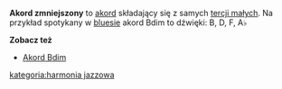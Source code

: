 **Akord zmniejszony** to [akord](akord "wikilink") składający się z
samych [tercji małych](tercja_mała "wikilink"). Na przykład spotykany w
[bluesie](blues "wikilink") akord Bdim to dźwięki: B, D, F, A♭

**Zobacz też**

  - [Akord Bdim](Akord_Bdim "wikilink")

[kategoria:harmonia jazzowa](kategoria:harmonia_jazzowa "wikilink")